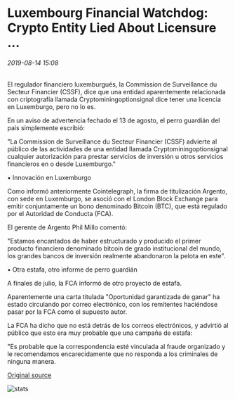 # Luxembourg Financial Watchdog: Crypto Entity Lied About Licensure ...

###### 2019-08-14 15:08

El regulador financiero luxemburgués, la Commission de Surveillance du Secteur Financier (CSSF), dice que una entidad aparentemente relacionada con criptografía llamada Cryptominingoptionsignal dice tener una licencia en Luxemburgo, pero no lo es.

En un aviso de advertencia fechado el 13 de agosto, el perro guardián del país simplemente escribió:

"La Commission de Surveillance du Secteur Financier (CSSF) advierte al público de las actividades de una entidad llamada Cryptominingoptionsignal cualquier autorización para prestar servicios de inversión u otros servicios financieros en o desde Luxemburgo."

• Innovación en Luxemburgo

Como informó anteriormente Cointelegraph, la firma de titulización Argento, con sede en Luxemburgo, se asoció con el London Block Exchange para emitir conjuntamente un bono denominado Bitcoin (BTC), que está regulado por el Autoridad de Conducta (FCA).

El gerente de Argento Phil Millo comentó:

"Estamos encantados de haber estructurado y producido el primer producto financiero denominado bitcoin de grado institucional del mundo, los grandes bancos de inversión realmente abandonaron la pelota en este".

• Otra estafa, otro informe de perro guardián

A finales de julio, la FCA informó de otro proyecto de estafa.

Aparentemente una carta titulada "Oportunidad garantizada de ganar" ha estado circulando por correo electrónico, con los remitentes haciéndose pasar por la FCA como el supuesto autor.

La FCA ha dicho que no está detrás de los correos electrónicos, y advirtió al público que esto era muy probable que una campaña de estafa:

"Es probable que la correspondencia esté vinculada al fraude organizado y le recomendamos encarecidamente que no responda a los criminales de ninguna manera.

[Original source](https://cointelegraph.com/news/luxembourg-financial-watchdog-crypto-entity-lied-about-licensure)

![stats](https://c.statcounter.com/11760860/0/a89fa40b/1/ "stats")